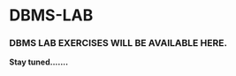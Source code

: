 # DBMS-LAB
<h3> DBMS LAB EXERCISES WILL BE AVAILABLE HERE. </h3>

<strong>Stay tuned.......</strong>
